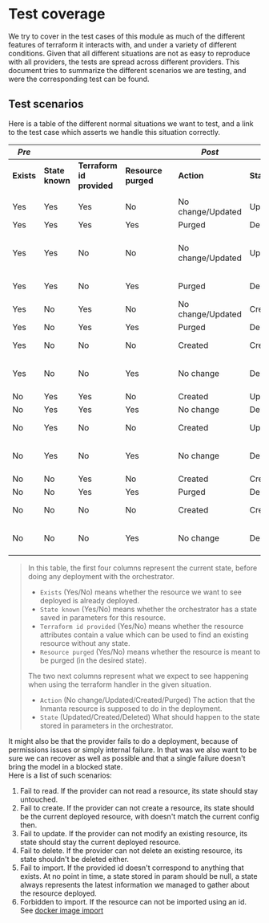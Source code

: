 # Test coverage

We try to cover in the test cases of this module as much of the different features of terraform it interacts with, and under a variety of different conditions.  Given that all different situations are not as easy to reproduce with all providers, the tests are spread across different providers.  This document tries to summarize the different scenarios we are testing, and were the corresponding test can be found.

## Test scenarios

Here is a table of the different normal situations we want to test, and a link to the test case which asserts we handle this situation correctly.

| *Pre* | | | | | *Post* | | | *Test* |
| --- | --- | --- | --- | --- | --- | --- | --- | --- |
| **Exists** | **State known** | **Terraform id provided** | **Resource purged** | | **Action** | **State** |  |  |
| | | | | | | | |
| Yes | Yes | Yes | No | | No change/Updated | Updated | |
| Yes | Yes | Yes | Yes | | Purged | Deleted |  |
| Yes | Yes | No | No | | No change/Updated | Updated | | [#1 No change (2)](../tests/providers/local/test_local_file.py#L115) [#1 Update](../tests/providers/local/test_local_file.py#L115) |
| Yes | Yes | No | Yes | | Purged | Deleted | | [#1 Delete](../tests/providers/local/test_local_file.py#L115) |
| Yes | No | Yes | No | | No change/Updated | Created | |
| Yes | No | Yes | Yes | | Purged | Deleted |  |
| Yes | No | No | No | | Created | Created | | [#1 Re-create](../tests/providers/local/test_local_file.py#L115) |
| Yes | No | No | Yes | | No change | Deleted | | [#1 No change (4)](../tests/providers/local/test_local_file.py#L115) |
| No | Yes | Yes | No | | Created | Updated | |
| No | Yes | Yes | Yes | | No change | Deleted | |
| No | Yes | No | No | | Created | Updated | | [#1 Repair](../tests/providers/local/test_local_file.py#L115) |
| No | Yes | No | Yes | | No change | Deleted | | [#1 No change (3)](../tests/providers/local/test_local_file.py#L115) |
| No | No | Yes | No | | Created | Created | |
| No | No | Yes | Yes | | Purged | Deleted | |
| No | No | No | No | | Created | Created | | [#1 Create](../tests/providers/local/test_local_file.py#L115) |
| No | No | No | Yes | | No change | Deleted | | [#1 No change (1)](../tests/providers/local/test_local_file.py#L115) |

> In this table, the first four columns represent the current state, before doing any deployment with the orchestrator. 
>   - `Exists` (Yes/No) means whether the resource we want to see deployed is already deployed.
>   - `State known` (Yes/No) means whether the orchestrator has a state saved in parameters for this resource.
>   - `Terraform id provided` (Yes/No) means whether the resource attributes contain a value which can be used to find an existing resource without any state.
>   - `Resource purged` (Yes/No) means whether the resource is meant to be purged (in the desired state).
>
> The two next columns represent what we expect to see happening when using the terraform handler in the given situation.
>   - `Action` (No change/Updated/Created/Purged) The action that the Inmanta resource is supposed to do in the deployment.
>   - `State` (Updated/Created/Deleted) What should happen to the state stored in parameters in the orchestrator.

It might also be that the provider fails to do a deployment, because of permissions issues or simply internal failure.  In that was we also want to be sure we can recover as well as possible and that a single failure doesn't bring the model in a blocked state.  
Here is a list of such scenarios:
 1. Fail to read.  If the provider can not read a resource, its state should stay untouched.
 1. Fail to create.  If the provider can not create a resource, its state should be the current deployed resource, with doesn't match the current config then.
 1. Fail to update.  If the provider can not modify an existing resource, its state should stay the current deployed resource.
 1. Fail to delete.  If the provider can not delete an existing resource, its state shouldn't be deleted either.
 1. Fail to import.  If the provided id doesn't correspond to anything that exists.
At no point in time, a state stored in param should be null, a state always represents the latest information we managed to gather about the resource deployed.
 1. Forbidden to import.  If the resource can not be imported using an id.  See [docker image import](../tests/providers/docker/test_docker_image.py#L170)

